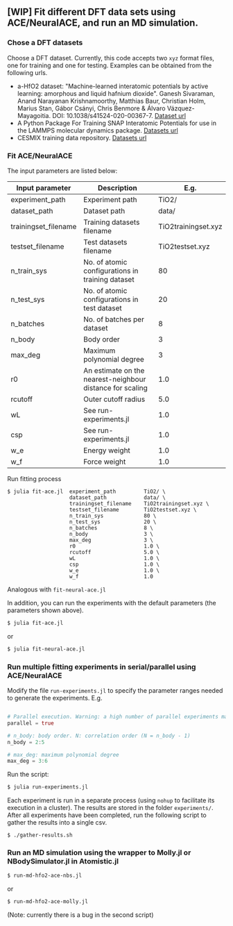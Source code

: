 ## [WIP] Fit different DFT data sets using ACE/NeuralACE, and run an MD simulation.


### Chose a DFT datasets

Choose a DFT dataset. Currently, this code accepts two `xyz` format files, one for training and one for testing. Examples can be obtained from the following urls.

- a-HfO2 dataset: "Machine-learned interatomic potentials by active learning:
 amorphous and liquid hafnium dioxide". Ganesh Sivaraman,
 Anand Narayanan Krishnamoorthy, Matthias Baur, Christian Holm,
 Marius Stan, Gábor Csányi, Chris Benmore & Álvaro Vázquez-Mayagoitia.
 DOI: 10.1038/s41524-020-00367-7.
 [Dataset url](https://github.com/argonne-lcf/active-learning-md/tree/master/data)
- A Python Package For Training SNAP Interatomic Potentials for use in the LAMMPS molecular dynamics package. [Datasets url](https://github.com/FitSNAP/FitSNAP/tree/master/examples)
- CESMIX training data repository. [Datasets url](https://github.com/cesmix-mit/TrainingData)


### Fit ACE/NeuralACE

The input parameters are listed below:

| Input parameter      | Description                                               | E.g.                |
|----------------------|-----------------------------------------------------------|---------------------|
| experiment_path      | Experiment path                                           | TiO2/               |
| dataset_path         | Dataset path                                              | data/               |
| trainingset_filename | Training datasets filename                                | TiO2trainingset.xyz |
| testset_filename     | Test datasets filename                                    | TiO2testset.xyz     |
| n_train_sys          | No. of atomic configurations in training dataset          | 80                  |
| n_test_sys           | No. of atomic configurations in test dataset              | 20                  |
| n_batches            | No. of batches per dataset                                | 8                   |
| n_body               | Body order                                                | 3                   |
| max_deg              | Maximum polynomial degree                                 | 3                   |
| r0                   | An estimate on the nearest-neighbour distance for scaling | 1.0                 |
| rcutoff              | Outer cutoff radius                                       | 5.0                 |
| wL                   | See run-experiments.jl                                    | 1.0                 |
| csp                  | See run-experiments.jl                                    | 1.0                 |
| w_e                  | Energy weight                                             | 1.0                 |
| w_f                  | Force weight                                              | 1.0                 |

Run fitting process

```
$ julia fit-ace.jl  experiment_path         TiO2/ \
                    dataset_path            data/ \
                    trainingset_filename    TiO2trainingset.xyz \
                    testset_filename        TiO2testset.xyz \
                    n_train_sys             80 \
                    n_test_sys              20 \
                    n_batches               8 \
                    n_body                  3 \
                    max_deg                 3 \
                    r0                      1.0 \
                    rcutoff                 5.0 \
                    wL                      1.0 \
                    csp                     1.0 \
                    w_e                     1.0 \
                    w_f                     1.0
```

Analogous with ```fit-neural-ace.jl```

In addition, you can run the experiments with the default parameters (the parameters shown above).

```bash
$ julia fit-ace.jl
```
or
```bash
$ julia fit-neural-ace.jl
```


### Run multiple fitting experiments in serial/parallel using ACE/NeuralACE

Modify the file `run-experiments.jl` to specify the parameter ranges needed to generate the experiments. E.g.
```julia

# Parallel execution. Warning: a high number of parallel experiments may degrade system performance.
parallel = true

# n_body: body order. N: correlation order (N = n_body - 1)
n_body = 2:5

# max_deg: maximum polynomial degree
max_deg = 3:6
```

Run the script:

```bash
$ julia run-experiments.jl
```

Each experiment is run in a separate process (using `nohup` to facilitate its execution in a cluster).
The results are stored in the folder `experiments/`.
After all experiments have been completed, run the following script to gather the results into a single csv.

```shell
$ ./gather-results.sh
```

### Run an MD simulation using the wrapper to Molly.jl or NBodySimulator.jl in Atomistic.jl

```bash
$ run-md-hfo2-ace-nbs.jl
```
or
```bash
$ run-md-hfo2-ace-molly.jl
```
(Note: currently there is a bug in the second script) 


